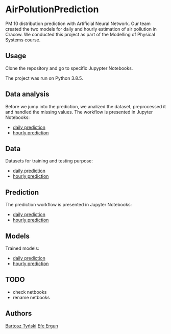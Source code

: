 # AirPolutionPrediction
PM 10 distribution prediction with Artificial Neural Network. Our team created the two models for daily and hourly estimation of air pollution in Cracow. We conducted this project as part of the Modelling of Physical Systems course.

## Usage 
Clone the repository and go to specific Jupypter Notebooks.

The project was run on Python 3.8.5. 

## Data analysis
Before we jump into the prediction, we analized the dataset, preprocessed it and handled the missing values. The workflow is presented in Jupyter Notebooks:
* [daily prediction](daily_pred/first_touches_to_data.ipynb)
* [hourly prediction](hourly_pred/DataProcessing.ipynb)

## Data
Datasets for training and testing purpose:
* [daily prediction](https://drive.google.com/file/d/1MqsqrJeaKs22Eutw_g8RlZlUCiTSdGCm/view?usp=sharing)
* [hourly prediction](https://drive.google.com/file/d/1k85CBo3C4WsBhsFHoUg7OIHuvYaM9tBl/view?usp=sharing)

## Prediction
The prediction workflow is presented in Jupyter Notebooks:
* [daily prediction](daily_pred/Real_Deal.ipynb)
* [hourly prediction](hourly_pred/Prediction.ipynb)

## Models
Trained models:
* [daily prediction](https://drive.google.com/file/d/1VZagMppapkVlhxJ0i4uWPjaazcuUrhSt/view?usp=sharing)
* [hourly prediction](https://drive.google.com/file/d/1ySBWwlw04jS7JuvXP0zm8cztoHxW1H2V/view?usp=sharing)

## TODO
* check netbooks
* rename netbooks

## Authors
[Bartosz Tyński](https://github.com/tynski)
[Efe Ergun](https://github.com/efeergun)